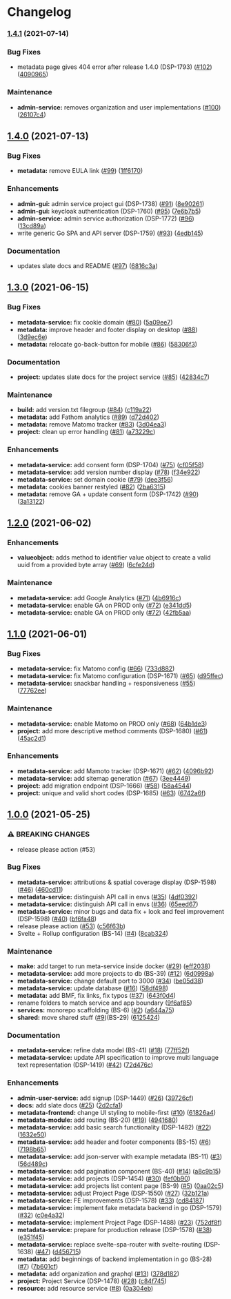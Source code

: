 # Changelog

### [1.4.1](https://www.github.com/dasch-swiss/dasch-service-platform/compare/v1.4.0...v1.4.1) (2021-07-14)


### Bug Fixes

* metadata page gives 404 error after release 1.4.0 (DSP-1793) ([#102](https://www.github.com/dasch-swiss/dasch-service-platform/issues/102)) ([4090965](https://www.github.com/dasch-swiss/dasch-service-platform/commit/40909657a88a5213495e6c72c570f3120e03db13))


### Maintenance

* **admin-service:** removes organization and user implementations ([#100](https://www.github.com/dasch-swiss/dasch-service-platform/issues/100)) ([26107c4](https://www.github.com/dasch-swiss/dasch-service-platform/commit/26107c4b8aa604017f96eb33901c24916f3fafcc))

## [1.4.0](https://www.github.com/dasch-swiss/dasch-service-platform/compare/v1.3.0...v1.4.0) (2021-07-13)


### Bug Fixes

* **metadata:** remove EULA link ([#99](https://www.github.com/dasch-swiss/dasch-service-platform/issues/99)) ([1ff6170](https://www.github.com/dasch-swiss/dasch-service-platform/commit/1ff617038e43be9b1990fec4f8a1f2d775974f83))


### Enhancements

* **admin-gui:** admin service project gui (DSP-1738) ([#91](https://www.github.com/dasch-swiss/dasch-service-platform/issues/91)) ([8e90261](https://www.github.com/dasch-swiss/dasch-service-platform/commit/8e902611e35472fb1423e40ae41f5212f5d92ce8))
* **admin-gui:** keycloak authentication (DSP-1760) ([#95](https://www.github.com/dasch-swiss/dasch-service-platform/issues/95)) ([7e6b7b5](https://www.github.com/dasch-swiss/dasch-service-platform/commit/7e6b7b59c67e5ebb7628f07182e05f667c649e90))
* **admin-service:** admin service authorization (DSP-1772) ([#96](https://www.github.com/dasch-swiss/dasch-service-platform/issues/96)) ([13cd89a](https://www.github.com/dasch-swiss/dasch-service-platform/commit/13cd89aafba4eb33aa9380bfb7306275a0431698))
* write generic Go SPA and API server (DSP-1759) ([#93](https://www.github.com/dasch-swiss/dasch-service-platform/issues/93)) ([4edb145](https://www.github.com/dasch-swiss/dasch-service-platform/commit/4edb14535d678cb469f84c47ee5537b377f58bbc))


### Documentation

* updates slate docs and README ([#97](https://www.github.com/dasch-swiss/dasch-service-platform/issues/97)) ([6816c3a](https://www.github.com/dasch-swiss/dasch-service-platform/commit/6816c3a7ce8211418a54527b643d87fced0a89e5))

## [1.3.0](https://www.github.com/dasch-swiss/dasch-service-platform/compare/v1.2.0...v1.3.0) (2021-06-15)


### Bug Fixes

* **metadata-service:** fix cookie domain ([#80](https://www.github.com/dasch-swiss/dasch-service-platform/issues/80)) ([5a09ee7](https://www.github.com/dasch-swiss/dasch-service-platform/commit/5a09ee783bdab95fac8a584acfda40565f228a78))
* **metadata:** improve header and footer display on desktop ([#88](https://www.github.com/dasch-swiss/dasch-service-platform/issues/88)) ([3d9ec6e](https://www.github.com/dasch-swiss/dasch-service-platform/commit/3d9ec6eea617aed1a1072456aa3bc53059d4175f))
* **metadata:** relocate go-back-button for mobile ([#86](https://www.github.com/dasch-swiss/dasch-service-platform/issues/86)) ([58306f3](https://www.github.com/dasch-swiss/dasch-service-platform/commit/58306f3be2643cdcd882c8ea43ceefe7975775e7))


### Documentation

* **project:** updates slate docs for the project service ([#85](https://www.github.com/dasch-swiss/dasch-service-platform/issues/85)) ([42834c7](https://www.github.com/dasch-swiss/dasch-service-platform/commit/42834c7d9970dd7ddf436432cd98e12dec2c35fa))


### Maintenance

* **build:** add version.txt filegroup ([#84](https://www.github.com/dasch-swiss/dasch-service-platform/issues/84)) ([c119a22](https://www.github.com/dasch-swiss/dasch-service-platform/commit/c119a223a04e6c9acbc2ac5b5763310f809a71bb))
* **metadata:** add Fathom analytics ([#89](https://www.github.com/dasch-swiss/dasch-service-platform/issues/89)) ([d72d402](https://www.github.com/dasch-swiss/dasch-service-platform/commit/d72d402f01a839e49fa673baf4f15343abc20fb0))
* **metadata:** remove Matomo tracker ([#83](https://www.github.com/dasch-swiss/dasch-service-platform/issues/83)) ([3d04ea3](https://www.github.com/dasch-swiss/dasch-service-platform/commit/3d04ea35084ea2ff773e8a277374cb9d383925af))
* **project:** clean up error handling ([#81](https://www.github.com/dasch-swiss/dasch-service-platform/issues/81)) ([a73229c](https://www.github.com/dasch-swiss/dasch-service-platform/commit/a73229ccf8819e5254db098dd945137bc9be8c66))


### Enhancements

* **metadata-service:** add consent form (DSP-1704) ([#75](https://www.github.com/dasch-swiss/dasch-service-platform/issues/75)) ([cf05f58](https://www.github.com/dasch-swiss/dasch-service-platform/commit/cf05f585e90112c2773638c85f4dd8849d79ff17))
* **metadata-service:** add version number display ([#78](https://www.github.com/dasch-swiss/dasch-service-platform/issues/78)) ([f34e922](https://www.github.com/dasch-swiss/dasch-service-platform/commit/f34e9223091e5bd51d1d3b4af93d5a14a10b7d57))
* **metadata-service:** set domain cookie ([#79](https://www.github.com/dasch-swiss/dasch-service-platform/issues/79)) ([dee3f56](https://www.github.com/dasch-swiss/dasch-service-platform/commit/dee3f5640e0eafcc6105e0982c3701b499c65478))
* **metadata:** cookies banner restyled ([#82](https://www.github.com/dasch-swiss/dasch-service-platform/issues/82)) ([2ba6315](https://www.github.com/dasch-swiss/dasch-service-platform/commit/2ba63158eda751ad2948dd6b148560ca62f776bf))
* **metadata:** remove GA + update consent form (DSP-1742) ([#90](https://www.github.com/dasch-swiss/dasch-service-platform/issues/90)) ([3a13122](https://www.github.com/dasch-swiss/dasch-service-platform/commit/3a131223c92e0dc7e09c1394bd0582d02380878e))

## [1.2.0](https://www.github.com/dasch-swiss/dasch-service-platform/compare/v1.1.0...v1.2.0) (2021-06-02)


### Enhancements

* **valueobject:** adds method to identifier value object to create a valid uuid from a provided byte array ([#69](https://www.github.com/dasch-swiss/dasch-service-platform/issues/69)) ([6cfe24d](https://www.github.com/dasch-swiss/dasch-service-platform/commit/6cfe24d36fdf4ec790f1e280837fc3a8a702ac4e))


### Maintenance

* **metadata-service:** add Google Analytics ([#71](https://www.github.com/dasch-swiss/dasch-service-platform/issues/71)) ([4b6916c](https://www.github.com/dasch-swiss/dasch-service-platform/commit/4b6916ce3e0b9ee5ebfb27fde3f9291ca47f8f5c))
* **metadata-service:** enable GA on PROD only ([#72](https://www.github.com/dasch-swiss/dasch-service-platform/issues/72)) ([e341dd5](https://www.github.com/dasch-swiss/dasch-service-platform/commit/e341dd539815f2258c417b8ad92055aa838691a0))
* **metadata-service:** enable GA on PROD only ([#72](https://www.github.com/dasch-swiss/dasch-service-platform/issues/72)) ([42fb5aa](https://www.github.com/dasch-swiss/dasch-service-platform/commit/42fb5aa942e11094fbb1fe4479d1a9c998495ad4))

## [1.1.0](https://www.github.com/dasch-swiss/dasch-service-platform/compare/v1.0.0...v1.1.0) (2021-06-01)


### Bug Fixes

* **metadata-service:** fix Matomo config ([#66](https://www.github.com/dasch-swiss/dasch-service-platform/issues/66)) ([733d882](https://www.github.com/dasch-swiss/dasch-service-platform/commit/733d882b2cbe8953254050210f9cad639f2f3335))
* **metadata-service:** fix Matomo configuration (DSP-1671) ([#65](https://www.github.com/dasch-swiss/dasch-service-platform/issues/65)) ([d95ffec](https://www.github.com/dasch-swiss/dasch-service-platform/commit/d95ffec98e34d270497e1412930f5ab588465a36))
* **metadata-service:** snackbar handling + responsiveness ([#55](https://www.github.com/dasch-swiss/dasch-service-platform/issues/55)) ([77762ee](https://www.github.com/dasch-swiss/dasch-service-platform/commit/77762eef47588950b2e29191b08ac40a2b2b831c))


### Maintenance

* **metadata-service:** enable Matomo on PROD only ([#68](https://www.github.com/dasch-swiss/dasch-service-platform/issues/68)) ([64b1de3](https://www.github.com/dasch-swiss/dasch-service-platform/commit/64b1de3967f0e4b3b85b06f6eb76ede4f57b5bb9))
* **project:** add more descriptive method comments (DSP-1680) ([#61](https://www.github.com/dasch-swiss/dasch-service-platform/issues/61)) ([45ac2d1](https://www.github.com/dasch-swiss/dasch-service-platform/commit/45ac2d1177b347428e9eeb6a574e020da06e3647))


### Enhancements

* **metadata-service:** add Mamoto tracker (DSP-1671) ([#62](https://www.github.com/dasch-swiss/dasch-service-platform/issues/62)) ([4096b92](https://www.github.com/dasch-swiss/dasch-service-platform/commit/4096b928176fc7cbdac1d306daa925dde4ddaa2d))
* **metadata-service:** add sitemap generation ([#67](https://www.github.com/dasch-swiss/dasch-service-platform/issues/67)) ([3ee4449](https://www.github.com/dasch-swiss/dasch-service-platform/commit/3ee4449cf86f771081556468f238b37c63f12e2a))
* **project:** add migration endpoint (DSP-1666) ([#58](https://www.github.com/dasch-swiss/dasch-service-platform/issues/58)) ([58a4544](https://www.github.com/dasch-swiss/dasch-service-platform/commit/58a4544b168b814ec47078daadcf51a1a8156477))
* **project:** unique and valid short codes (DSP-1685) ([#63](https://www.github.com/dasch-swiss/dasch-service-platform/issues/63)) ([6742a6f](https://www.github.com/dasch-swiss/dasch-service-platform/commit/6742a6f6795e4b29f06a77d691133732485d2398))

## [1.0.0](https://www.github.com/dasch-swiss/dasch-service-platform/compare/v0.0.3...v1.0.0) (2021-05-25)


### ⚠ BREAKING CHANGES

* release please action (#53)

### Bug Fixes

* **metadata-service:** attributions & spatial coverage display (DSP-1598) ([#46](https://www.github.com/dasch-swiss/dasch-service-platform/issues/46)) ([460cd11](https://www.github.com/dasch-swiss/dasch-service-platform/commit/460cd11d35dee9c0059411679c2ce22eed241ea9))
* **metadata-service:** distinguish API call in envs ([#35](https://www.github.com/dasch-swiss/dasch-service-platform/issues/35)) ([4df0392](https://www.github.com/dasch-swiss/dasch-service-platform/commit/4df039252a9dcc521704a82af4c2d6a8830c52d3))
* **metadata-service:** distinguish API call in envs ([#36](https://www.github.com/dasch-swiss/dasch-service-platform/issues/36)) ([65eed67](https://www.github.com/dasch-swiss/dasch-service-platform/commit/65eed6700310cf4ba3a3d21be723c66f589bcbeb))
* **metadata-service:** minor bugs and data fix + look and feel improvement (DSP-1598) ([#40](https://www.github.com/dasch-swiss/dasch-service-platform/issues/40)) ([bf6fa48](https://www.github.com/dasch-swiss/dasch-service-platform/commit/bf6fa4860f0c4b1a5fef01e45aeb512f672475a1))
* release please action ([#53](https://www.github.com/dasch-swiss/dasch-service-platform/issues/53)) ([c56f63b](https://www.github.com/dasch-swiss/dasch-service-platform/commit/c56f63b07df147aa9b8ccf6859c21d6109927e48))
* Svelte + Rollup configuration (BS-14) ([#4](https://www.github.com/dasch-swiss/dasch-service-platform/issues/4)) ([8cab324](https://www.github.com/dasch-swiss/dasch-service-platform/commit/8cab324614a77ff6f7acf6b9fa0f6356670365f8))


### Maintenance

* **make:** add target to run meta-service inside docker ([#29](https://www.github.com/dasch-swiss/dasch-service-platform/issues/29)) ([eff2038](https://www.github.com/dasch-swiss/dasch-service-platform/commit/eff20381ad2ddab4cab11cbb30eb15fb68689af3))
* **metadata-service:** add more projects to db (BS-39) ([#12](https://www.github.com/dasch-swiss/dasch-service-platform/issues/12)) ([6d0998a](https://www.github.com/dasch-swiss/dasch-service-platform/commit/6d0998aa6f842918b139016ec1bb58976351161a))
* **metadata-service:** change default port to 3000 ([#34](https://www.github.com/dasch-swiss/dasch-service-platform/issues/34)) ([be05d38](https://www.github.com/dasch-swiss/dasch-service-platform/commit/be05d3829d16cd89d231d4c688caf00ed39c107a))
* **metadata-service:** update database ([#16](https://www.github.com/dasch-swiss/dasch-service-platform/issues/16)) ([58df498](https://www.github.com/dasch-swiss/dasch-service-platform/commit/58df49852b1da2fb16d096ade68b297db031b21e))
* **metadata:** add BMF, fix links, fix typos ([#37](https://www.github.com/dasch-swiss/dasch-service-platform/issues/37)) ([643f0d4](https://www.github.com/dasch-swiss/dasch-service-platform/commit/643f0d4125b73db73b7b176d740a228359853ae5))
* rename folders to match service and app boundary ([9f6af85](https://www.github.com/dasch-swiss/dasch-service-platform/commit/9f6af85351d1bb7909617a870458993f44b163d8))
* **services:** monorepo scaffolding (BS-6) ([#2](https://www.github.com/dasch-swiss/dasch-service-platform/issues/2)) ([a644a75](https://www.github.com/dasch-swiss/dasch-service-platform/commit/a644a75ff489cc95fe9369a2043f5e8b013b1ae9))
* **shared:** move shared stuff ([#9](https://www.github.com/dasch-swiss/dasch-service-platform/issues/9))(BS-29) ([6125424](https://www.github.com/dasch-swiss/dasch-service-platform/commit/6125424e30050503cd2484a7e714225529540d62))


### Documentation

* **metadata-service:** refine data model (BS-41) ([#18](https://www.github.com/dasch-swiss/dasch-service-platform/issues/18)) ([77ff52f](https://www.github.com/dasch-swiss/dasch-service-platform/commit/77ff52f4d6c30032a51763339187e412409d4887))
* **metadata-service:** update API specification to improve multi language text representation (DSP-1419) ([#42](https://www.github.com/dasch-swiss/dasch-service-platform/issues/42)) ([72d476c](https://www.github.com/dasch-swiss/dasch-service-platform/commit/72d476ca0b7242967f496fc363829be47972a684))


### Enhancements

* **admin-user-service:** add signup (DSP-1449) ([#26](https://www.github.com/dasch-swiss/dasch-service-platform/issues/26)) ([39726cf](https://www.github.com/dasch-swiss/dasch-service-platform/commit/39726cfc54c3fd1ebbbdfbafc3b82be6f6d18bed))
* **docs:** add slate docs ([#25](https://www.github.com/dasch-swiss/dasch-service-platform/issues/25)) ([2d2cfa1](https://www.github.com/dasch-swiss/dasch-service-platform/commit/2d2cfa10a3c17f8e33898ed09b58b708b8a0135e))
* **metadata-frontend:** change UI styling to mobile-first ([#10](https://www.github.com/dasch-swiss/dasch-service-platform/issues/10)) ([61826a4](https://www.github.com/dasch-swiss/dasch-service-platform/commit/61826a4b03e23a0982bde08c734b7a25fb291366))
* **metadata-module:** add routing (BS-20) ([#19](https://www.github.com/dasch-swiss/dasch-service-platform/issues/19)) ([4941680](https://www.github.com/dasch-swiss/dasch-service-platform/commit/49416802ea289e8ef5acee91d2ab11c5c8312353))
* **metadata-service:** add basic search functionality (DSP-1482) ([#22](https://www.github.com/dasch-swiss/dasch-service-platform/issues/22)) ([1632e50](https://www.github.com/dasch-swiss/dasch-service-platform/commit/1632e50f6e00d8148a2298683b3b1c0748888f40))
* **metadata-service:** add header and footer components (BS-15) ([#6](https://www.github.com/dasch-swiss/dasch-service-platform/issues/6)) ([7198b65](https://www.github.com/dasch-swiss/dasch-service-platform/commit/7198b653920554e8ddcd70f62ea4c2ad7a919e91))
* **metadata-service:** add json-server with example metadata (BS-11) ([#3](https://www.github.com/dasch-swiss/dasch-service-platform/issues/3)) ([56d489c](https://www.github.com/dasch-swiss/dasch-service-platform/commit/56d489cfb5c22723431ee2f9392add69371a0bba))
* **metadata-service:** add pagination component (BS-40) ([#14](https://www.github.com/dasch-swiss/dasch-service-platform/issues/14)) ([a8c9b15](https://www.github.com/dasch-swiss/dasch-service-platform/commit/a8c9b15feb6bbcc6621cb243b9ab75887428c24f))
* **metadata-service:** add projects (DSP-1454) ([#30](https://www.github.com/dasch-swiss/dasch-service-platform/issues/30)) ([fef0b90](https://www.github.com/dasch-swiss/dasch-service-platform/commit/fef0b90b7b017c329d03cb5b64a1345d52531a75))
* **metadata-service:** add projects list content page (BS-9) ([#5](https://www.github.com/dasch-swiss/dasch-service-platform/issues/5)) ([0aa02c5](https://www.github.com/dasch-swiss/dasch-service-platform/commit/0aa02c5fbe4e393f9d0c897073d8116dafa747ba))
* **metadata-service:** adjust Project Page (DSP-1550) ([#27](https://www.github.com/dasch-swiss/dasch-service-platform/issues/27)) ([32b121a](https://www.github.com/dasch-swiss/dasch-service-platform/commit/32b121aecfd5fc3cb9ac78cb18ae0ea575223a53))
* **metadata-service:** FE improvements (DSP-1578) ([#33](https://www.github.com/dasch-swiss/dasch-service-platform/issues/33)) ([cd84187](https://www.github.com/dasch-swiss/dasch-service-platform/commit/cd841870371f2d61fd2222a4405dd8a8b6f23a76))
* **metadata-service:** implement fake metadata backend in go (DSP-1579) ([#32](https://www.github.com/dasch-swiss/dasch-service-platform/issues/32)) ([c0e4a32](https://www.github.com/dasch-swiss/dasch-service-platform/commit/c0e4a320e1f0e9311cf7def031917b14f7ca2dce))
* **metadata-service:** implement Project Page (DSP-1488) ([#23](https://www.github.com/dasch-swiss/dasch-service-platform/issues/23)) ([752df8f](https://www.github.com/dasch-swiss/dasch-service-platform/commit/752df8ff0973fea281ff95214bd9e78b3564f4d4))
* **metadata-service:** prepare for production release (DSP-1578) ([#38](https://www.github.com/dasch-swiss/dasch-service-platform/issues/38)) ([e351f45](https://www.github.com/dasch-swiss/dasch-service-platform/commit/e351f45ed3a61ba5153c8eed888cb1380d6edff4))
* **metadata-service:** replace svelte-spa-router with svelte-routing (DSP-1638) ([#47](https://www.github.com/dasch-swiss/dasch-service-platform/issues/47)) ([d456715](https://www.github.com/dasch-swiss/dasch-service-platform/commit/d456715addc37eb1c3a464a22f614ee6570d3f3c))
* **metadata:** add beginnings of backend implementation in go (BS-28) ([#7](https://www.github.com/dasch-swiss/dasch-service-platform/issues/7)) ([7b601cf](https://www.github.com/dasch-swiss/dasch-service-platform/commit/7b601cf80608ff8cf681a6fd8e0244c10777826f))
* **metadata:** add organization and graphql ([#13](https://www.github.com/dasch-swiss/dasch-service-platform/issues/13)) ([378d182](https://www.github.com/dasch-swiss/dasch-service-platform/commit/378d182198a924098cdd0b69ab7f8f079be94cba))
* **project:** Project Service (DSP-1478) ([#28](https://www.github.com/dasch-swiss/dasch-service-platform/issues/28)) ([c84f745](https://www.github.com/dasch-swiss/dasch-service-platform/commit/c84f745fef59b9cb902a3bfb5aa613076b0fa621))
* **resource:** add resource service ([#8](https://www.github.com/dasch-swiss/dasch-service-platform/issues/8)) ([0a304eb](https://www.github.com/dasch-swiss/dasch-service-platform/commit/0a304ebf065e1628ecc0e81addad47a8ddde7a21))
